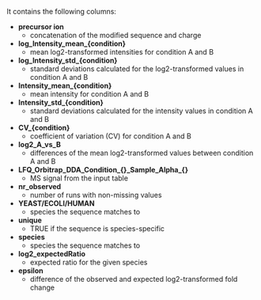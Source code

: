 It contains the following columns:

- **precursor ion**
    - concatenation of the modified sequence and charge
- **log_Intensity_mean_{condition}**
    - mean log2-transformed intensities for condition A and B
- **log_Intensity_std_{condition}**
    - standard deviations calculated for the log2-transformed values in condition A and B
- **Intensity_mean_{condition}**
    - mean intensity for condition A and B
- **Intensity_std_{condition}**
    - standard deviations calculated for the intensity values in condition A and B
- **CV_{condition}**
    - coefficient of variation (CV) for condition A and B
- **log2_A_vs_B**
    - differences of the mean log2-transformed values between condition A and B
- **LFQ_Orbitrap_DDA_Condition_{}\_Sample\_Alpha\_{}**
     - MS signal from the input table
- **nr_observed**
    - number of runs with non-missing values
- **YEAST/ECOLI/HUMAN**
    - species the sequence matches to
- **unique**
    - TRUE if the sequence is species-specific
- **species**
    - species the sequence matches to
- **log2_expectedRatio**
    - expected ratio for the given species
- **epsilon**
    - difference of the observed and expected log2-transformed fold change
